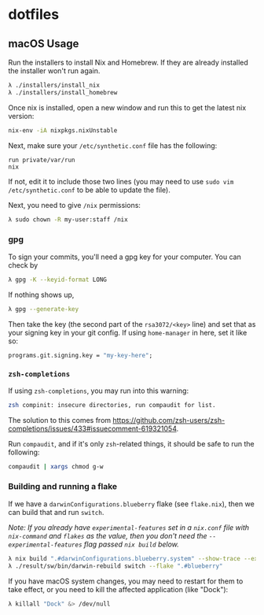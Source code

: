 # dotfiles

## macOS Usage

Run the installers to install Nix and Homebrew. If they are already installed
the installer won't run again.

```sh
λ ./installers/install_nix
λ ./installers/install_homebrew
```

Once nix is installed, open a new window and run this to get the latest nix
version:

```sh
nix-env -iA nixpkgs.nixUnstable
```

Next, make sure your `/etc/synthetic.conf` file has the following:

```
run	private/var/run
nix
```

If not, edit it to include those two lines (you may need to use `sudo vim
/etc/synthetic.conf` to be able to update the file).

Next, you need to give `/nix` permissions:

```sh
λ sudo chown -R my-user:staff /nix
```

### gpg

To sign your commits, you'll need a gpg key for your computer. You can check by

```sh
λ gpg -K --keyid-format LONG
```

If nothing shows up,

```sh
λ gpg --generate-key
```

Then take the key (the second part of the `rsa3072/<key>` line) and set that as
your signing key in your git config. If using `home-manager` in here, set it
like so:

```nix
programs.git.signing.key = "my-key-here";
```

### `zsh-completions`

If using `zsh-completions`, you may run into this warning:

```sh
zsh compinit: insecure directories, run compaudit for list.
```

The solution to this comes from https://github.com/zsh-users/zsh-completions/issues/433#issuecomment-619321054.

Run `compaudit`, and if it's only `zsh`-related things, it should be safe to run
the following:

```sh
compaudit | xargs chmod g-w
```

### Building and running a flake

If we have a `darwinConfigurations.blueberry` flake (see `flake.nix`), then we
can build that and run `switch`.

_Note: If you already have `experimental-features` set in a `nix.conf` file with
`nix-command` and `flakes` as the value, then you don't need the
`--experimental-features` flag passed `nix build` below._

```sh
λ nix build ".#darwinConfigurations.blueberry.system" --show-trace --experimental-features "nix-command flakes"
λ ./result/sw/bin/darwin-rebuild switch --flake ".#blueberry"
```

If you have macOS system changes, you may need to restart for them to take
effect, or you need to kill the affected application (like "Dock"):

```sh
λ killall "Dock" &> /dev/null
```
